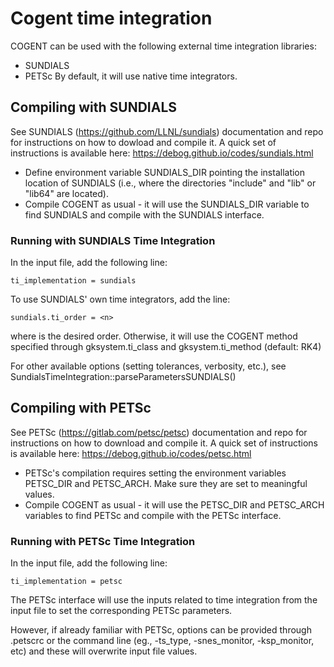 # Cogent time integration

COGENT can be used with the following external time integration libraries:
- SUNDIALS
- PETSc
By default, it will use native time integrators.

## Compiling with SUNDIALS

See SUNDIALS (https://github.com/LLNL/sundials) documentation and repo 
for instructions on how to dowload and compile it. A quick set of 
instructions is available here:
https://debog.github.io/codes/sundials.html

- Define environment variable SUNDIALS_DIR pointing the installation
location of SUNDIALS (i.e., where the directories "include" and "lib"
or "lib64" are located).
- Compile COGENT as usual - it will use the SUNDIALS_DIR variable
to find SUNDIALS and compile with the SUNDIALS interface.

### Running with SUNDIALS Time Integration

In the input file, add the following line:

    ti_implementation = sundials

To use SUNDIALS' own time integrators, add the line:

    sundials.ti_order = <n>

where <n> is the desired order. Otherwise, it will
use the COGENT method specified through
gksystem.ti_class and gksystem.ti_method
(default: RK4)

For other available options (setting tolerances,
verbosity, etc.), see 
SundialsTimeIntegration::parseParametersSUNDIALS()

## Compiling with PETSc

See PETSc (https://gitlab.com/petsc/petsc) documentation
and repo for instructions on how to download and compile
it. A quick set of instructions is available here:
https://debog.github.io/codes/petsc.html

- PETSc's compilation requires setting the environment
variables PETSC_DIR and PETSC_ARCH. Make sure they are 
set to meaningful values.
- Compile COGENT as usual - it will use the PETSC_DIR 
and PETSC_ARCH variables to find PETSc and compile with
the PETSc interface.

### Running with PETSc Time Integration

In the input file, add the following line:

    ti_implementation = petsc

The PETSc interface will use the inputs related
to time integration from the input file to set
the corresponding PETSc parameters.

However, if already familiar with PETSc, options
can be provided through .petscrc or the command line
(eg., -ts_type, -snes_monitor, -ksp_monitor, etc)
and these will overwrite input file values.
